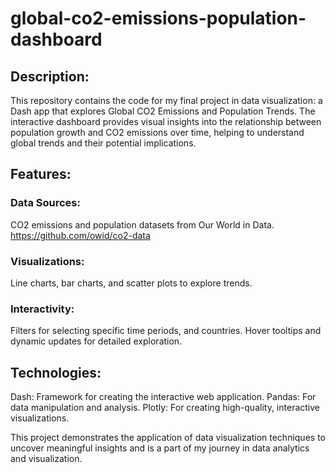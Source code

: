 # global-co2-emissions-population-dashboard

## Description:

This repository contains the code for my final project in data visualization: a Dash app that explores Global CO2 Emissions and Population Trends. The interactive dashboard provides visual insights into the relationship between population growth and CO2 emissions over time, helping to understand global trends and their potential implications.

## Features:

### Data Sources: 

CO2 emissions and population datasets from Our World in Data. https://github.com/owid/co2-data 

### Visualizations:

Line charts, bar charts, and scatter plots to explore trends.

### Interactivity:

Filters for selecting specific time periods, and countries.
Hover tooltips and dynamic updates for detailed exploration.

## Technologies:

Dash: Framework for creating the interactive web application.
Pandas: For data manipulation and analysis.
Plotly: For creating high-quality, interactive visualizations.

This project demonstrates the application of data visualization techniques to uncover meaningful insights and is a part of my journey in data analytics and visualization.
